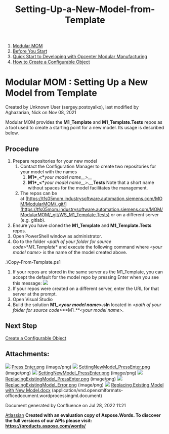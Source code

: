 ﻿---
title: "Setting-Up-a-New-Model-from-Template"
weight: 5
---
1. [Modular MOM](c:\users\anil.birajdar\desktop\temp\index.html)
1. [Before You Start](c:\users\anil.birajdar\desktop\temp\Before-You-Start_127740192.html)
1. [Quick Start to Developing with Opcenter Modular Manufacturing](c:\users\anil.birajdar\desktop\temp\Quick-Start-to-Developing-with-Opcenter-Modular-Manufacturing_134455239.html)
1. [How to Create a Configurable Object](c:\users\anil.birajdar\desktop\temp\How-to-Create-a-Configurable-Object_125339498.html)
# **Modular MOM : Setting Up a New Model from Template** 
Created by Unknown User (sergey.postoyalko), last modified by Aghazarian, Nick on Nov 08, 2021 

Modular MOM provides the **M1\_Template** and **M1\_Template.Tests** repos as a tool used to create a starting point for a new model. Its usage is described below.
## **Procedure**
1. Prepare repositories for your new model
   1. Contact the Configuration Manager to create two repositories for your model with the names
      1. __M1*\_<*__*your model name__>__*
      1. __M1*\_<*__*your model name__>.__*__Tests__
         Note that a short name without spaces for the model facilitates the management. 
   1. The repos can be at [https://tfs05mom.industrysoftware.automation.siemens.com/MOM/ModularMOM/_git/](https://tfs05mom.industrysoftware.automation.siemens.com/MOM/ModularMOM/_git/WS_M1_Template.Tests) or on a different server (e.g. gitlab).
1. Ensure you have cloned the **M1\_Template** and **M1\_Template.Tests** repos.
1. Open PowerShell window as administrator.
1. Go to the folder <*path of your folder for source code*>\**M1\_Template** and execute the following command where <*your model name*> is the name of the model created above. 

.\Copy-From-Template.ps1 <your model name>

1. If your repos are stored in the same server as the M1\_Template, you can accept the default for the model repo by pressing Enter when you see this message:
   ![](Setting-Up-a-New-Model-from-Template\_127733030.002.png)
1. If your repos were created on a different server, enter the URL for that server at the prompt.
1. Open Visual Studio
1. Build the solution **M1\_<***your model name***>.sln** located in <*path of your folder for source code*>\**M1\_**<*your model name*>.
## **Next Step**
[Create a Configurable Object](https://momwiki02.industrysoftware.automation.siemens.com/display/RevMOM/Creating+a+New+CO)
## **Attachments:**
![](Setting-Up-a-New-Model-from-Template\_127733030.003.png) [Press Enter.png](c:\users\anil.birajdar\desktop\temp\attachments\127733030\127739722.png) (image/png) 
![](Setting-Up-a-New-Model-from-Template\_127733030.003.png) [SettingNewModel_PressEnter.png](c:\users\anil.birajdar\desktop\temp\attachments\127733030\127741262.png) (image/png) 
![](Setting-Up-a-New-Model-from-Template\_127733030.003.png) [SettingNewModel_PressEnter.png](c:\users\anil.birajdar\desktop\temp\attachments\127733030\127741261.png) (image/png) 
![](Setting-Up-a-New-Model-from-Template\_127733030.003.png) [ReplacingExistingModel_PressEnter.png](c:\users\anil.birajdar\desktop\temp\attachments\127733030\127741263.png) (image/png) 
![](Setting-Up-a-New-Model-from-Template\_127733030.003.png) [ReplacingExistingModel_Error.png](c:\users\anil.birajdar\desktop\temp\attachments\127733030\127741269.png) (image/png) 
![](Setting-Up-a-New-Model-from-Template\_127733030.003.png) [Replacing Existing Model with New Model.docx](c:\users\anil.birajdar\desktop\temp\attachments\127733030\134458703.docx) (application/vnd.openxmlformats-officedocument.wordprocessingml.document) 

Document generated by Confluence on Jul 28, 2022 11:21

[Atlassian](https://www.atlassian.com/)
**Created with an evaluation copy of Aspose.Words. To discover the full versions of our APIs please visit: https://products.aspose.com/words/**
